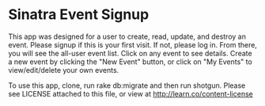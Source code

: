 <h1>Sinatra Event Signup</h1>

This app was designed for a user to create, read, update, and destroy an event. Please signup if this is your first visit. If not, please log in. From there, you will see the all-user event list. Click on any event to see details. Create a new event by clicking the "New Event" button, or click on "My Events" to view/edit/delete your own events.

To use this app, clone, run rake db:migrate and then run shotgun.
Please see LICENSE attached to this file, or view at http://learn.co/content-license
